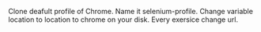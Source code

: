 Clone deafult profile of Chrome.
Name it selenium-profile.
Change variable location to location to chrome on your disk.
Every exersice change url.

